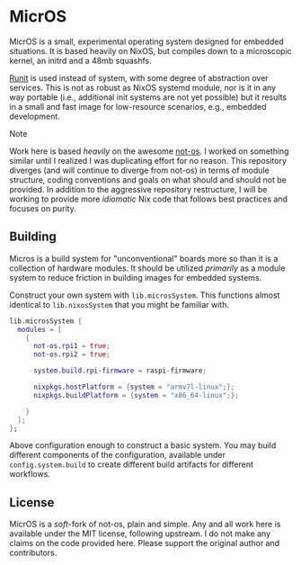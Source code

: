# MicrOS

[not-os]: https://github.com/cleverca22/not-os

MicrOS is a small, experimental operating system designed for embedded
situations. It is based heavily on NixOS, but compiles down to a microscopic
kernel, an initrd and a 48mb squashfs.

[Runit](https://smarden.org/runit/) is used instead of system, with some degree
of abstraction over services. This is not as robust as NixOS systemd module, nor
is it in any way portable (i.e., additional init systems are not yet possible)
but it results in a small and fast image for low-resource scenarios, e.g.,
embedded development.

> [!NOTE]
> Work here is based _heavily_ on the awesome [not-os]. I worked on something
> similar until I realized I was duplicating effort for no reason. This
> repository diverges (and will continue to diverge from not-os) in terms of
> module structure, coding conventions and goals on what should and should not
> be provided. In addition to the aggressive repository restructure, I will be
> working to provide more _idiomatic_ Nix code that follows best practices and
> focuses on purity.

## Building

Micros is a build system for "unconventional" boards more so than it is a
collection of hardware modules. It should be utilized _primarily_ as a module
system to reduce friction in building images for embedded systems.

Construct your own system with `lib.microsSystem`. This functions almost
identical to `lib.nixosSystem` that you might be familiar with.

```nix
lib.microsSystem {
  modules = [
    {
      not-os.rpi1 = true;
      not-os.rpi2 = true;

      system.build.rpi-firmware = raspi-firmware;

      nixpkgs.hostPlatform = {system = "armv7l-linux";};
      nixpkgs.buildPlatform = {system = "x86_64-linux";};

    }
  ];
};
```

Above configuration enough to construct a basic system. You may build different
components of the configuration, available under `config.system.build` to create
different build artifacts for different workflows.

## License

MicrOS is a _soft_-fork of not-os, plain and simple. Any and all work here is
available under the MIT license, following upstream. I do not make any claims on
the code provided here. Please support the original author and contributors.
